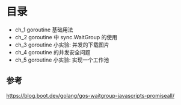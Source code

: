 # 目录
- ch_1 goroutine 基础用法
- ch_2 goroutine 中 sync.WaitGroup 的使用
- ch_3 goroutine 小实验: 并发的下载图片
- ch_4 goroutine 的并发安全问题
- ch_5 goroutine 小实验: 实现一个工作池

## 参考
https://blog.boot.dev/golang/gos-waitgroup-javascripts-promiseall/